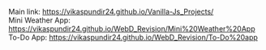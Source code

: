 Main link: https://vikaspundir24.github.io/Vanilla-Js_Projects/<br/>
Mini Weather App: https://vikaspundir24.github.io/WebD_Revision/Mini%20Weather%20App<br/>
To-Do App: https://vikaspundir24.github.io/WebD_Revision/To-Do%20app
